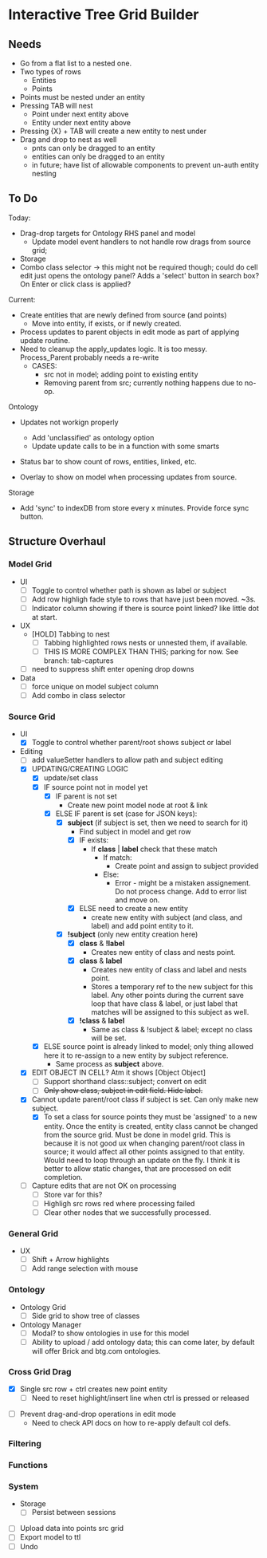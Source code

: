 # Interactive Tree Grid Builder

## Needs

* Go from a flat list to a nested one.
* Two types of rows
    * Entities
    * Points
* Points must be nested under an entity
* Pressing TAB will nest
    * Point under next entity above
    * Entity under next entity above
* Pressing {X} + TAB will create a new entity to nest under
* Drag and drop to nest as well
    * pnts can only be dragged to an entity
    * entities can only be dragged to an entity
    * in future; have list of allowable components to prevent un-auth entity nesting


## To Do
Today:
* Drag-drop targets for Ontology RHS panel and model
  * Update model event handlers to not handle row drags from source grid;
* Storage
* Combo class selector -> this might not be required though; could do cell edit just opens the ontology panel? Adds a 'select' button in search box? On Enter or click class is applied?

Current:
* Create entities that are newly defined from source (and points)
  * Move into entity, if exists, or if newly created.
* Process updates to parent objects in edit mode as part of applying update routine.
* Need to cleanup the apply_updates logic. It is too messy. Process_Parent probably needs a re-write
  * CASES:
    * src not in model; adding point to existing entity
    * Removing parent from src; currently nothing happens due to no-op.

Ontology
* Updates not workign properly
  * Add 'unclassified' as ontology option
  * Update update calls to be in a function with some smarts

* Status bar to show count of rows, entities, linked, etc.
* Overlay to show on model when processing updates from source.

Storage
* Add 'sync' to indexDB from store every x minutes. Provide force sync button.

## Structure Overhaul


### Model Grid

* UI
  * [ ] Toggle to control whether path is shown as label or subject
  * [ ] Add row highligh fade style to rows that have just been moved. ~3s.
  * [ ] Indicator column showing if there is source point linked? like little dot at start.
* UX
  * [HOLD] Tabbing to nest
    * [ ] Tabbing highlighted rows nests or unnested them, if available.
    * [ ] THIS IS MORE COMPLEX THAN THIS; parking for now. See branch: tab-captures
  * [ ] need to suppress shift enter opening drop downs
* Data
  * [ ] force unique on model subject column
  * [ ] Add combo in class selector

### Source Grid

* UI
  * [X] Toggle to control whether parent/root shows subject or label
* Editing
  - [ ] add valueSetter handlers to allow path and subject editing
  * [X] UPDATING/CREATING LOGIC
    * [x] update/set class
    * [X] IF source point not in model yet
      * [X] IF parent is not set
        * Create new point model node at root & link
      * [X] ELSE IF parent is set (case for JSON keys):
        * [X] **subject** (if subject is set, then we need to search for it)
          * Find subject in model and get row
          * [X] IF exists:
            * If **class** | **label** check that these match
              *  If match:
                 *  Create point and assign to subject provided
              *  Else:
                 *  Error - might be a mistaken assignement. Do not process change. Add to error list and move on.
          * [X] ELSE need to create a new entity
            *  create new entity with subject (and class, and label) and add point entity to it.
        * [X] **!subject** (only new entity creation here)
          * [X] **class** & **!label**
            * Creates new entity of class and nests point.
          * [X] **class** & **label**
            * Creates new entity of class and label and nests point.
            * Stores a temporary ref to the new subject for this label. Any other points during the current save loop that have class & label, or just label that matches will be assigned to this subject as well. 
          * [X] **!class** & **label**
            * Same as class & !subject & label; except no class will be set.
    * [X] ELSE source point is already linked to model; only thing allowed here it to re-assign to a new entity by subject reference.
      * Same process as **subject** above.
  * [X] EDIT OBJECT IN CELL? Atm it shows [Object Object]
    * [ ] Support shorthand class::subject; convert on edit
    * [ ] ~~Only show class, subject in edit field. Hide label.~~
  * [X] Cannot update parent/root class if subject is set. Can only make new subject.
    * [X] To set a class for source points they must be 'assigned' to a new entity. Once the entity is created, entity class cannot be changed from the source grid. Must be done in model grid. This is because it is not good ux when changing parent/root class in source; it would affect all other points assigned to that entity. Would need to loop through an update on the fly. I think it is better to allow static changes, that are processed on edit completion.
  * [ ] Capture edits that are not OK on processing
    * [ ] Store var for this?
    * [ ] Highligh src rows red where processing failed
    * [ ] Clear other nodes that we successfully processed.

### General Grid
* UX
  * [ ] Shift + Arrow highlights
  * [ ] Add range selection with mouse

### Ontology
* Ontology Grid
  * [ ] Side grid to show tree of classes
* Ontology Manager
  * [ ] Modal? to show ontologies in use for this model
  * [ ] Ability to upload / add ontology data; this can come later, by default will offer Brick and btg.com ontologies.

### Cross Grid Drag
* [x] Single src row + ctrl creates new point entity
  * [ ] Need to reset highlight/insert line when ctrl is pressed or released
- [ ] Prevent drag-and-drop operations in edit mode
  - Need to check API docs on how to re-apply default col defs.

### Filtering

### Functions

### System

* Storage
  * [ ] Persist between sessions
* [ ] Upload data into points src grid
* [ ] Export model to ttl
* [ ] Undo